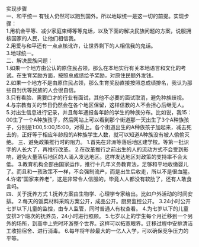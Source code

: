 实现步骤<br>
一、和平统一
有钱人仍然可以跑到国外。所以地球统一是这一切的前提。实现步骤：<br>
1.用机会平等、减少家庭束缚等等鬼话，以及下面的解决民族问题的方案，说服拥核国家的人民，让他们相信我。<br>
2.用爱与和平还有一点点核讹诈，让世界剩下的人相信我的鬼话。<br>
3.地球统一。<br>
二、解决民族问题：<br>
1.如果一个地方由公认的原住民占领，那么在本地实行有关本地语言和文化的考试。在生育奖励方面，按照总成绩给予奖励，对原住民额外发钱。<br>
2.如果一个地方不是由原住民占领，那么生育奖励直接按照总成绩排名，我认为那些自封优等民族的人会很自信。<br>
3.只有看脸、需要口才的行业有面试，其他不必要的面试取消，避免种族歧视。<br>
4.与宗教有关的节日仍然会在各个地区保留，这样信教的人不会担心后继无人。
5.对出生信息进行记录，并且每年通报各年龄的学生的种族分布。比如说，我15：00生了一个A种族孩子，然后网站上可以看到那个街道那一天出生了3个A种族孩子，分别是1:00,5:00,15:00，对得上。各个街道出生的A种族孩子加起来，减去死去的，正好等于相应年龄段的A种族学生人数，就可以知道A种族没有被人偷偷灭绝。
三、避免政策推行时的阻力。
1.首先在非洲等落后地区建学校。等第一批识字的人长大了，再推行改革。
2.在改革推行之前出生的人的流动方式不会受到影响，避免大量落后地区的人涌入发达地区。这样发达地区对政策的支持率不会太低。
3.教育机构全部由国家运作，推行十几年义务教育法，足够和平地收缴婴儿了。而且和一孩政策不一样，不会强制流产，而是出生后收走，所以不是很血腥。
4.许诺“国家来养老”，这是非常令人信服的，毕竟人人都没有软肋了，还有人敢食言吗。<br>
四、关于抚养方式
1.抚养方案由生物学、心理学专家给出。比如户外活动的时间安排。
2.每天的饭菜材料采购方案公开，成品公开。厨房监控公开。
3.24小时公开七岁以下儿童的监控，由专人监管，同时普通人有权查看。
4.为七岁以下的儿童安排3个班次的抚养员，24小时进行照顾。
5.七岁以上的学生每个月迁移到一个另外的场所，到高中上完时环游整个世界。这样可以拓宽眼界。迁移过程中安排清洁工收拾宿舍、进行消毒。
6.每年将年龄最大的一亿人入学，可以确保竞争压力的平等。
